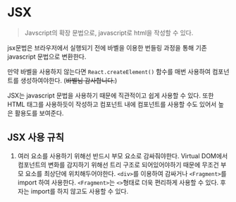 # JSX

> Javscript의 확장 문법으로, javascript로 html을 작성할 수 있다.

jsx문법은 브라우저에서 실행되기 전에 바벨을 이용한 번들링 과정을 통해 기존 javascript 문법으로 변환한다.

만약 바벨을 사용하지 않는다면 `React.createElement()` 함수를 매번 사용하여 컴포넌트를 생성하여야한다. (~~바벨님 감사합니다.~~)

JSX는 javascript 문법을 사용하기 때문에 직관적이고 쉽게 사용할 수 있다. 또한 HTML 태그를 사용하듯이 작성하고 컴포넌트 내에 컴포넌트를 사용할 수도 있어서 높은 활용도를 보여준다.

## JSX 사용 규칙

1.  여러 요소를 사용하기 위해선 반드시 부모 요소로 감싸줘야한다. Virtual DOM에서 컴포넌트의 변화를 감지하기 위해선 트리 구조로 되어있어야하기 때문에 무조건 부모 요소를 최상단에 위치해두어야한다. `<div>`를 이용하여 감싸거나 `<Fragment>`를 import 하여 사용한다. `<Fragment>`는 `<>`형태로 더욱 편리하게 사용할 수 있다. 후자는 import를 하지 않고도 사용할 수 있다.
